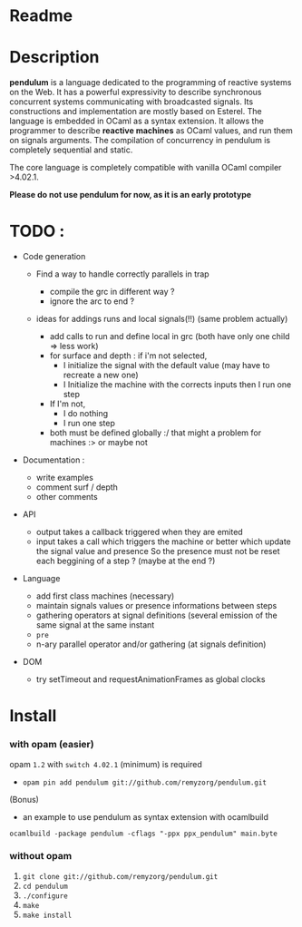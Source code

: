 

# Readme

# Description

**pendulum** is a language dedicated to the programming of reactive systems on the
 Web. It has a powerful expressivity to describe synchronous concurrent systems
 communicating with broadcasted signals. Its constructions and implementation
 are mostly based on Esterel. The language is embedded in OCaml as a syntax
 extension. It allows the programmer to describe **reactive machines** as OCaml
 values, and run them on signals arguments. The compilation of concurrency in pendulum is
 completely sequential and static.

The core language is completely compatible with vanilla OCaml compiler >4.02.1.


**Please do not use pendulum for now, as it is an early prototype**


# TODO :

* Code generation

  * Find a way to handle correctly parallels in trap
    * compile the grc in different way ?
    * ignore the arc to end ?

  * ideas for addings runs and local signals(!!) (same problem actually)
    * add calls to run and define local in grc (both have only one child => less work)
    * for surface and depth : if i'm not selected,
      * I initialize the signal with the default value (may have to recreate a new one)
      * I Initialize the machine with the corrects inputs then I run one step
    * If I'm not, 
      * I do nothing 
      * I run one step
    * both must be defined globally :/ that might a problem for machines :> or maybe not


* Documentation :
  * write examples
  * comment surf / depth
  * other comments

* API
  * output takes a callback triggered when they are emited
  * input takes a call which triggers the machine or
  better which update the signal value and presence
  So the presence must not be reset each beggining of a step ? (maybe at the end ?)

* Language
  * add first class machines (necessary)
  * maintain signals values or presence informations between steps
  * gathering operators at signal definitions (several emission of the same signal at the same instant
  * `pre`
  * n-ary parallel operator and/or gathering (at signals definition)
* DOM
  * try setTimeout and requestAnimationFrames as global clocks


# Install

### with opam (easier)

opam `1.2` with `switch 4.02.1` (minimum) is required

* `opam pin add pendulum git://github.com/remyzorg/pendulum.git`

(Bonus)
* an example to use pendulum as syntax extension with ocamlbuild

`ocamlbuild -package pendulum -cflags "-ppx ppx_pendulum" main.byte`

### without opam

1. `git clone git://github.com/remyzorg/pendulum.git`
2. `cd pendulum`
3. `./configure`
4. `make`
5. `make install `
